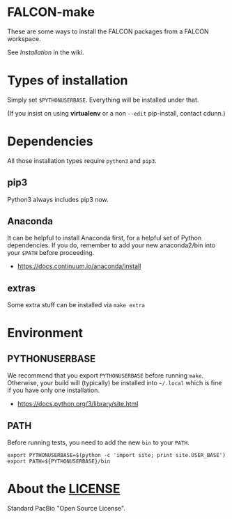# FALCON-make
These are some ways to install the FALCON packages from a FALCON workspace.

See *Installation* in the wiki.

# Types of installation
Simply set `$PYTHONUSERBASE`. Everything will be installed under that.

(If you insist on using **virtualenv** or a non `--edit` pip-install, contact cdunn.)

# Dependencies
All those installation types require `python3` and `pip3`.

## pip3
Python3 always includes pip3 now.

## Anaconda
It can be helpful to install Anaconda first, for a helpful
set of Python dependencies. If you do, remember to add
your new anaconda2/bin into your `$PATH` before proceeding.

* https://docs.continuum.io/anaconda/install

## extras
Some extra stuff can be installed via `make extra`

# Environment

## PYTHONUSERBASE
We recommend that you export `PYTHONUSERBASE` before running `make`.
Otherwise, your build will (typically) be installed into `~/.local`
which is fine if you have only one installation.

* https://docs.python.org/3/library/site.html

## PATH
Before running tests, you need to add the new `bin` to your `PATH`.

    export PYTHONUSERBASE=$(python -c 'import site; print site.USER_BASE')
    export PATH=${PYTHONUSERBASE}/bin

# About the [LICENSE](LICENSE)
Standard PacBio "Open Source License".
